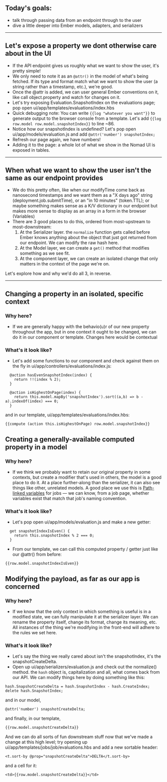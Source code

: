 ## Today's goals:
- talk through passing data from an endpoint through to the user
- dive a little deeper into Ember models, adapters, and serializers

---

## Let's expose a property we dont otherwise care about in the UI
  - If the API endpoint gives us roughly what we want to show the user, it's pretty simple!
  - We only need to note it as an `@attr()` in the model of what's being fetched. If its type and format match what we want to show the user (a string rather than a timestamp, etc.), we're good.
  - Once the @attr is added, we can user general Ember conventions on it, like call object.property and watch for changes on it.
  - Let's try exposing Evaluation.SnapshotIndex on the evaluations page; pop open ui/app/templates/evaluations/index.hbs
  - Quick debugging note: You can write `{{log "whatever you want"}}` to generate output to the browser console from a template. Let's add `{{log row.model row.model.snapshotIndex}}` to line ~86.
  - Notice how our snapshotIndex is undefined? Let's pop open ui/app/models/evaluation.js and add `@attr('number') snapshotIndex;`
  - Refresh our page again, we have numbers!
  - Adding it to the page: a whole lot of what we show in the Nomad UI is exposed in tables. 

---

## When what we want to show the user isn't the same as our endpoint provides

- We do this pretty often, like when our modifyTime come back as nanosecond timestamps and we want them as a "X days ago" string (deployment.job.submitTime), or an "in 10 minutes" (token.TTL); or maybe something makes sense as a K/V dictionary in our endpoint but makes more sense to display as an array in a form in the browser (Variables)
- There are 3 good places to do this, ordered from most-upstream to most-downstream:
  1. At the Serializer layer. the `normalize` function gets called before Ember knows anything about the object that just got returned from our endpoint. We can modify the raw hash here.
  2. At the Model layer, we can create a `get()` method that modifies something as we see fit.
  3. At the component layer, we can create an isolated change that only matters in the context of the page we're on.

Let's explore how and why we'd do all 3, in reverse.

---

## Changing a property in an isolated, specific context

### Why here?
- If we are generally happy with the behavio(u)r of our new property throughout the app, but in one context it ought to be changed, we can do it in our component or template. Changes here would be contextual

### What's it look like?
- Let's add some functions to our component and check against them on the fly in ui/app/controllers/evaluations/index.js:

```
  @action hasEvenSnapshotIndex(index) {
    return !!(index % 2);
  }

  @action isHighestOnPage(index) {
    return this.model.mapBy('snapshotIndex').sort((a,b) => b - a).indexOf(index) === 0;
  }
```

and in our template, ui/app/templates/evaluations/index.hbs:

```
{{compute (action this.isHighestOnPage) row.model.snapshotIndex}}
```


## Creating a generally-available computed property in a model

### Why here?
- If we think we probably want to retain our original property in some contexts, but create a modifier that's used in others, the model is a good place to do it. At a place further-along than the serializer, it can also see things like other, unrelated models. A good place we use this is [Path-linked variables](https://github.com/hashicorp/nomad/blob/main/ui/app/models/job.js#L358-L368) for jobs — we can know, from a job page, whether variables exist that match that job's naming convention. 

### What's it look like?
- Let's pop open ui/app/models/evaluation.js and make a new getter:

```
  get snapshotIndexIsEven() {
    return this.snapshotIndex % 2 === 0;
  }
```
- From our template, we can call this computed property / getter just like our @attr() from before:

```
{{row.model.snapshotIndexIsEven}}
```

## Modifying the payload, as far as our app is concerned

### Why here?
- If we know that the only context in which something is useful is in a modified state, we can fully manipulate it at the serializer layer. We can rename the property itself, change its format, change its meaning, etc. All instances of the thing we're modifying in the front-end will adhere to the rules we set here.

### What's it look like?
- Let's say the thing we really cared about isn't the snapshotIndex, it's the snapshotCreateDelta.
- Open up ui/app/serializers/evaluation.js and check out the normalize() method. the `hash` object is, capitalization and all, what comes back from our API. We can modify things here by doing something like this:

```
hash.SnapshotCreateDelta = hash.SnapshotIndex - hash.CreateIndex;
delete hash.SnapshotIndex;
```

and in our model,
```
@attr('number') snapshotCreateDelta;
```

and finally, in our template,
```
{{row.model.snapshotCreateDelta}}
```

And we can do all sorts of fun downstream stuff now that we've made a change at this high level; try opening up ui/app/templates/jobs/job/evaluations.hbs and add a new sortable header:

```
<t.sort-by @prop="snapshotCreateDelta">DELTA</t.sort-by>
```

and a cell for it:

```
<td>{{row.model.snapshotCreateDelta}}</td>
```